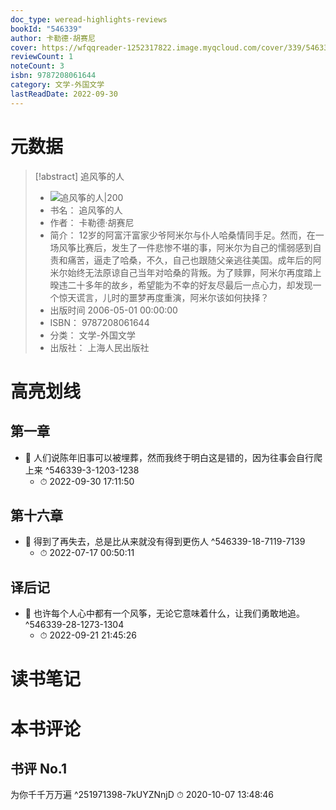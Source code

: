```yaml
---
doc_type: weread-highlights-reviews
bookId: "546339"
author: 卡勒德·胡赛尼
cover: https://wfqqreader-1252317822.image.myqcloud.com/cover/339/546339/t7_546339.jpg
reviewCount: 1
noteCount: 3
isbn: 9787208061644
category: 文学-外国文学
lastReadDate: 2022-09-30
---
```

# 元数据
> [!abstract] 追风筝的人
> - ![ 追风筝的人|200](https://wfqqreader-1252317822.image.myqcloud.com/cover/339/546339/t7_546339.jpg)
> - 书名： 追风筝的人
> - 作者： 卡勒德·胡赛尼
> - 简介： 12岁的阿富汗富家少爷阿米尔与仆人哈桑情同手足。然而，在一场风筝比赛后，发生了一件悲惨不堪的事，阿米尔为自己的懦弱感到自责和痛苦，逼走了哈桑，不久，自己也跟随父亲逃往美国。成年后的阿米尔始终无法原谅自己当年对哈桑的背叛。为了赎罪，阿米尔再度踏上暌违二十多年的故乡，希望能为不幸的好友尽最后一点心力，却发现一个惊天谎言，儿时的噩梦再度重演，阿米尔该如何抉择？
> - 出版时间 2006-05-01 00:00:00
> - ISBN： 9787208061644
> - 分类： 文学-外国文学
> - 出版社： 上海人民出版社

# 高亮划线

## 第一章


- 📌 人们说陈年旧事可以被埋葬，然而我终于明白这是错的，因为往事会自行爬上来 ^546339-3-1203-1238
    - ⏱ 2022-09-30 17:11:50 
## 第十六章


- 📌 得到了再失去，总是比从来就没有得到更伤人 ^546339-18-7119-7139
    - ⏱ 2022-07-17 00:50:11 
## 译后记


- 📌 也许每个人心中都有一个风筝，无论它意味着什么，让我们勇敢地追。 ^546339-28-1273-1304
    - ⏱ 2022-09-21 21:45:26 
# 读书笔记

# 本书评论

## 书评 No.1 
为你千千万万遍  ^251971398-7kUYZNnjD
⏱ 2020-10-07 13:48:46

